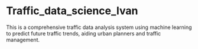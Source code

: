 # Traffic_data_science_Ivan
This is a comprehensive traffic data analysis system using machine learning to predict future traffic trends, aiding urban planners and traffic management.
